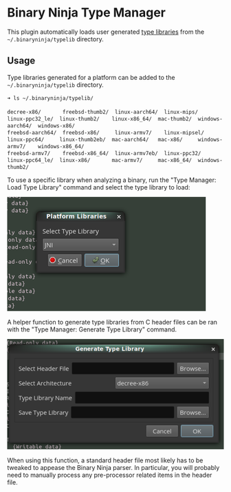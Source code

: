 # Binary Ninja Type Manager

This plugin automatically loads user generated
[type libraries][binja-type-libraries] from the `~/.binaryninja/typelib`
directory.

## Usage

Type libraries generated for a platform can be added to the
`~/.binaryninja/typelib` directory.

```
➜ ls ~/.binaryninja/typelib/

decree-x86/       freebsd-thumb2/  linux-aarch64/  linux-mips/    linux-ppc32_le/  linux-thumb2/    linux-x86_64/  mac-thumb2/  windows-aarch64/  windows-x86/
freebsd-aarch64/  freebsd-x86/     linux-armv7/    linux-mipsel/  linux-ppc64/     linux-thumb2eb/  mac-aarch64/   mac-x86/     windows-armv7/    windows-x86_64/
freebsd-armv7/    freebsd-x86_64/  linux-armv7eb/  linux-ppc32/   linux-ppc64_le/  linux-x86/       mac-armv7/     mac-x86_64/  windows-thumb2/
```

To use a specific library when analyzing a binary, run the "Type Manager:
Load Type Library" command and select the type library to load:

![Load Library](img/2.png)

A helper function to generate type libraries from C header files can be ran
with the "Type Manager: Generate Type Library" command.

![Generate Library](img/1.png)

When using this function, a standard header file most likely has to be tweaked
to appease the Binary Ninja parser. In particular, you will probably need to
manually process any pre-processor related items in the header file.

[binja-type-libraries]: https://binary.ninja/2019/09/30/1.2-launch.html#type-libraries
